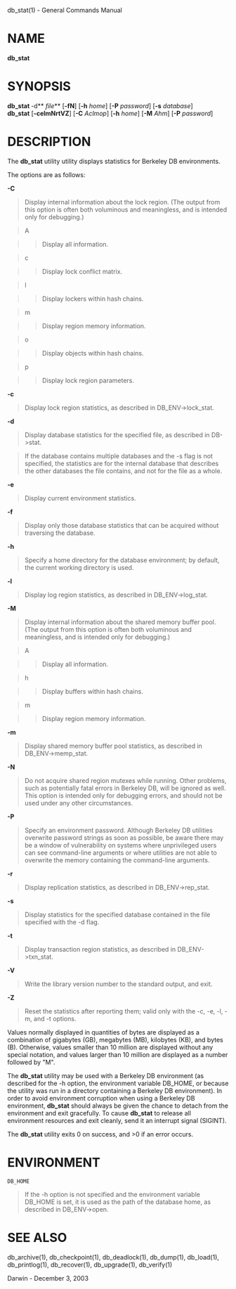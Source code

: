 db\_stat(1) - General Commands Manual

# NAME

**db\_stat**

# SYNOPSIS

**db\_stat&nbsp;**-d**&nbsp;*file*&zwnj;**
\[**-fN**]
\[**-h**&nbsp;*home*]
\[**-P**&nbsp;*password*]
\[**-s**&nbsp;*database*]  
**db\_stat**
\[**-celmNrtVZ**]
\[**-C**&nbsp;*Aclmop*]
\[**-h**&nbsp;*home*]
\[**-M**&nbsp;*Ahm*]
\[**-P**&nbsp;*password*]

# DESCRIPTION

The
**db\_stat**
utility utility displays statistics for Berkeley DB environments.

The options are as follows:

**-C**

> Display internal information about the lock region. (The output from this option is often both voluminous and meaningless, and is intended only for debugging.)

> A

> > Display all information.

> c

> > Display lock conflict matrix.

> l

> > Display lockers within hash chains.

> m

> > Display region memory information.

> o

> > Display objects within hash chains.

> p

> > Display lock region parameters.

**-c**

> Display lock region statistics, as described in DB\_ENV-&gt;lock\_stat.

**-d**

> Display database statistics for the specified file, as described in DB-&gt;stat.

> If the database contains multiple databases and the -s flag is not specified, the statistics are for the internal database that describes the other databases the file contains, and not for the file as a whole.

**-e**

> Display current environment statistics.

**-f**

> Display only those database statistics that can be acquired without traversing the database.

**-h**

> Specify a home directory for the database environment; by default, the current working directory is used.

**-l**

> Display log region statistics, as described in DB\_ENV-&gt;log\_stat.

**-M**

> Display internal information about the shared memory buffer pool. (The output from this option is often both voluminous and meaningless, and is intended only for debugging.)

> A

> > Display all information.

> h

> > Display buffers within hash chains.

> m

> > Display region memory information.

**-m**

> Display shared memory buffer pool statistics, as described in DB\_ENV-&gt;memp\_stat.

**-N**

> Do not acquire shared region mutexes while running. Other problems, such as potentially fatal errors in Berkeley DB, will be ignored as well. This option is intended only for debugging errors, and should not be used under any other circumstances.

**-P**

> Specify an environment password. Although Berkeley DB utilities overwrite password strings as soon as possible, be aware there may be a window of vulnerability on systems where unprivileged users can see command-line arguments or where utilities are not able to overwrite the memory containing the command-line arguments.

**-r**

> Display replication statistics, as described in DB\_ENV-&gt;rep\_stat.

**-s**

> Display statistics for the specified database contained in the file specified with the -d flag.

**-t**

> Display transaction region statistics, as described in DB\_ENV-&gt;txn\_stat.

**-V**

> Write the library version number to the standard output, and exit.

**-Z**

> Reset the statistics after reporting them; valid only with the -c, -e, -l, -m, and -t options.

Values normally displayed in quantities of bytes are displayed as a combination of gigabytes (GB), megabytes (MB), kilobytes (KB), and bytes (B). Otherwise, values smaller than 10 million are displayed without any special notation, and values larger than 10 million are displayed as a number followed by "M".

The
**db\_stat**
utility may be used with a Berkeley DB environment (as described for the -h option, the environment variable DB\_HOME, or because the utility was run in a directory containing a Berkeley DB environment). In order to avoid environment corruption when using a Berkeley DB environment,
**db\_stat**
should always be given the chance to detach from the environment and exit gracefully. To cause
**db\_stat**
to release all environment resources and exit cleanly, send it an interrupt signal (SIGINT).

The
**db\_stat**
utility exits 0 on success, and &gt;0 if an error occurs.

# ENVIRONMENT

`DB_HOME`

> If the -h option is not specified and the environment variable DB\_HOME is set, it is used as the path of the database home, as described in DB\_ENV-&gt;open.

# SEE ALSO

db\_archive(1),
db\_checkpoint(1),
db\_deadlock(1),
db\_dump(1),
db\_load(1),
db\_printlog(1),
db\_recover(1),
db\_upgrade(1),
db\_verify(1)

Darwin - December 3, 2003
